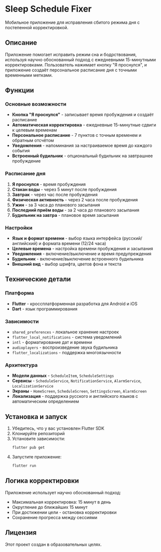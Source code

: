 # Sleep Schedule Fixer

Мобильное приложение для исправления сбитого режима дня с постепенной корректировкой.

## Описание

Приложение помогает исправить режим сна и бодрствования, используя научно обоснованный подход с ежедневными 15-минутными корректировками. Пользователь нажимает кнопку "Я проснулся", и приложение создаёт персональное расписание дня с точными временными метками.

## Функции

### Основные возможности
- **Кнопка "Я проснулся"** - записывает время пробуждения и создаёт расписание
- **Автоматическая корректировка** - ежедневные 15-минутные сдвиги к целевым временам
- **Персональное расписание** - 7 пунктов с точным временем и обратным отсчётом
- **Уведомления** - напоминания за настраиваемое время до каждого события
- **Встроенный будильник** - опциональный будильник на завтрашнее пробуждение

### Расписание дня
1. **Я проснулся** - время пробуждения
2. **Стакан воды** - через 5 минут после пробуждения
3. **Завтрак** - через час после пробуждения
4. **Физическая активность** - через 2 часа после пробуждения
5. **Ужин** - за 3 часа до планового засыпания
6. **Последний приём воды** - за 2 часа до планового засыпания
7. **Будильник на завтра** - плановое время засыпания

### Настройки
- **Язык и формат времени** - выбор языка интерфейса (русский/английский) и формата времени (12/24 часа)
- **Целевые времена** - настройка времени пробуждения и засыпания
- **Уведомления** - включение/выключение и время предупреждения
- **Будильник** - включение/выключение встроенного будильника
- **Внешний вид** - выбор шрифта, цветов фона и текста

## Технические детали

### Платформа
- **Flutter** - кроссплатформенная разработка для Android и iOS
- **Dart** - язык программирования

### Зависимости
- `shared_preferences` - локальное хранение настроек
- `flutter_local_notifications` - система уведомлений
- `intl` - форматирование дат и времени
- `audioplayers` - воспроизведение звука будильника
- `flutter_localizations` - поддержка многоязычности

### Архитектура
- **Модели данных** - `ScheduleItem`, `ScheduleSettings`
- **Сервисы** - `ScheduleService`, `NotificationService`, `AlarmService`, `LocalizationService`
- **Экраны** - `HomeScreen`, `ScheduleScreen`, `SettingsScreen`, `AlarmScreen`
- **Локализация** - поддержка русского и английского языков с автоматическим определением

## Установка и запуск

1. Убедитесь, что у вас установлен Flutter SDK
2. Клонируйте репозиторий
3. Установите зависимости:
   ```bash
   flutter pub get
   ```
4. Запустите приложение:
   ```bash
   flutter run
   ```

## Логика корректировки

Приложение использует научно обоснованный подход:
- Максимальная корректировка: 15 минут в день
- Округление до ближайших 15 минут
- При достижении цели - остановка корректировки
- Сохранение прогресса между сессиями

## Лицензия

Этот проект создан в образовательных целях.
